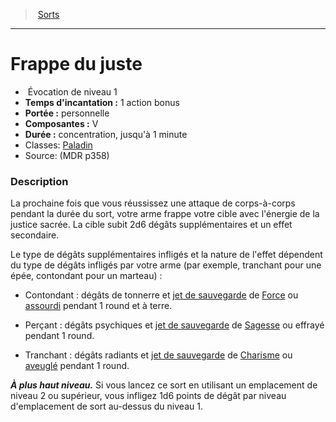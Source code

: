 ﻿---
!SpellItem
Family: SpellHD
Name: Frappe du juste
Type: Évocation
Level: 1
CastingTime: 1 action bonus
Range: personnelle
Components: V
Duration: concentration, jusqu'à 1 minute
Classes: '[Paladin](hd_paladin.md)'
Source: (MDR p358)
Id: spells_hd.md#frappe-du-juste
ParentLink: spells_hd.md#sorts
ParentName: Sorts
NameLevel: 1
Attributes:
  Name: Frappe du juste
  Markdown: >+
    # <!--Name-->Frappe du juste<!--/Name-->


    -  <!--Type-->Évocation<!--/Type--> de niveau <!--Level-->1<!--/Level-->

    - **Temps d'incantation :** <!--CastingTime-->1 action bonus<!--/CastingTime-->

    - **Portée :** <!--Range-->personnelle<!--/Range-->

    - **Composantes :** <!--Components-->V<!--/Components-->

    - **Durée :** <!--Duration-->concentration, jusqu'à 1 minute<!--/Duration-->

    - Classes: <!--Classes-->[Paladin](hd_paladin.md)<!--/Classes-->

    - Source: <!--Source-->(MDR p358)<!--/Source-->


    ### Description


    La prochaine fois que vous réussissez une attaque de corps-à-corps pendant la durée du sort, votre arme frappe votre cible avec l'énergie de la justice sacrée. La cible subit 2d6 dégâts supplémentaires et un effet secondaire.


    Le type de dégâts supplémentaires infligés et la nature de l'effet dépendent du type de dégâts infligés par votre arme (par exemple, tranchant pour une épée, contondant pour un marteau) :


    * Contondant : dégâts de tonnerre et [jet de sauvegarde](hd_abilities_jets_de_sauvegarde.md) de [Force](hd_abilities_strength.md) ou [assourdi](hd_conditions_assourdi.md) pendant 1 round et à terre.


    * Perçant : dégâts psychiques et [jet de sauvegarde](hd_abilities_jets_de_sauvegarde.md) de [Sagesse](hd_abilities_wisdom.md) ou effrayé pendant 1 round.


    * Tranchant : dégâts radiants et [jet de sauvegarde](hd_abilities_jets_de_sauvegarde.md) de [Charisme](hd_abilities_charisma.md) ou [aveuglé](hd_conditions_aveugle.md) pendant 1 round.


    **_À plus haut niveau._** Si vous lancez ce sort en utilisant un emplacement de niveau 2 ou supérieur, vous infligez 1d6 points de dégât par niveau d'emplacement de sort au-dessus du niveau 1.

  Type: Évocation
  Level: 1
  CastingTime: 1 action bonus
  Range: personnelle
  Components: V
  Duration: concentration, jusqu'à 1 minute
  Classes: '[Paladin](hd_paladin.md)'
  Source: (MDR p358)
AttributesDictionary: >+
  Name: Frappe du juste

  Markdown: >+

    # <!--Name-->Frappe du juste<!--/Name-->





    -  <!--Type-->Évocation<!--/Type--> de niveau <!--Level-->1<!--/Level-->



    - **Temps d'incantation :** <!--CastingTime-->1 action bonus<!--/CastingTime-->



    - **Portée :** <!--Range-->personnelle<!--/Range-->



    - **Composantes :** <!--Components-->V<!--/Components-->



    - **Durée :** <!--Duration-->concentration, jusqu'à 1 minute<!--/Duration-->



    - Classes: <!--Classes-->[Paladin](hd_paladin.md)<!--/Classes-->



    - Source: <!--Source-->(MDR p358)<!--/Source-->





    ### Description





    La prochaine fois que vous réussissez une attaque de corps-à-corps pendant la durée du sort, votre arme frappe votre cible avec l'énergie de la justice sacrée. La cible subit 2d6 dégâts supplémentaires et un effet secondaire.





    Le type de dégâts supplémentaires infligés et la nature de l'effet dépendent du type de dégâts infligés par votre arme (par exemple, tranchant pour une épée, contondant pour un marteau) :





    * Contondant : dégâts de tonnerre et [jet de sauvegarde](hd_abilities_jets_de_sauvegarde.md) de [Force](hd_abilities_strength.md) ou [assourdi](hd_conditions_assourdi.md) pendant 1 round et à terre.





    * Perçant : dégâts psychiques et [jet de sauvegarde](hd_abilities_jets_de_sauvegarde.md) de [Sagesse](hd_abilities_wisdom.md) ou effrayé pendant 1 round.





    * Tranchant : dégâts radiants et [jet de sauvegarde](hd_abilities_jets_de_sauvegarde.md) de [Charisme](hd_abilities_charisma.md) ou [aveuglé](hd_conditions_aveugle.md) pendant 1 round.





    **_À plus haut niveau._** Si vous lancez ce sort en utilisant un emplacement de niveau 2 ou supérieur, vous infligez 1d6 points de dégât par niveau d'emplacement de sort au-dessus du niveau 1.



  Type: Évocation

  Level: 1

  CastingTime: 1 action bonus

  Range: personnelle

  Components: V

  Duration: concentration, jusqu'à 1 minute

  Classes: '[Paladin](hd_paladin.md)'

  Source: (MDR p358)

---
> [Sorts](hd_spells.md)

---

# Frappe du juste

-  Évocation de niveau 1
- **Temps d'incantation :** 1 action bonus
- **Portée :** personnelle
- **Composantes :** V
- **Durée :** concentration, jusqu'à 1 minute
- Classes: [Paladin](hd_paladin.md)
- Source: (MDR p358)

### Description

La prochaine fois que vous réussissez une attaque de corps-à-corps pendant la durée du sort, votre arme frappe votre cible avec l'énergie de la justice sacrée. La cible subit 2d6 dégâts supplémentaires et un effet secondaire.

Le type de dégâts supplémentaires infligés et la nature de l'effet dépendent du type de dégâts infligés par votre arme (par exemple, tranchant pour une épée, contondant pour un marteau) :

* Contondant : dégâts de tonnerre et [jet de sauvegarde](hd_abilities_jets_de_sauvegarde.md) de [Force](hd_abilities_strength.md) ou [assourdi](hd_conditions_assourdi.md) pendant 1 round et à terre.

* Perçant : dégâts psychiques et [jet de sauvegarde](hd_abilities_jets_de_sauvegarde.md) de [Sagesse](hd_abilities_wisdom.md) ou effrayé pendant 1 round.

* Tranchant : dégâts radiants et [jet de sauvegarde](hd_abilities_jets_de_sauvegarde.md) de [Charisme](hd_abilities_charisma.md) ou [aveuglé](hd_conditions_aveugle.md) pendant 1 round.

**_À plus haut niveau._** Si vous lancez ce sort en utilisant un emplacement de niveau 2 ou supérieur, vous infligez 1d6 points de dégât par niveau d'emplacement de sort au-dessus du niveau 1.

